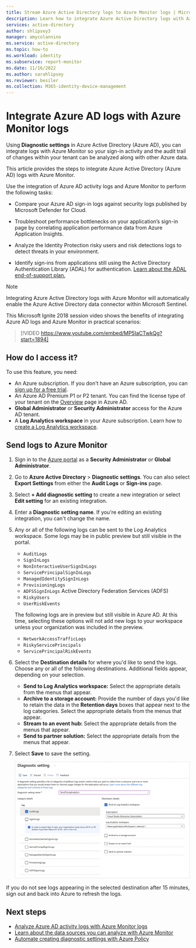 ```yaml
---
title: Stream Azure Active Directory logs to Azure Monitor logs | Microsoft Docs
description: Learn how to integrate Azure Active Directory logs with Azure Monitor logs
services: active-directory
author: shlipsey3
manager: amycolannino
ms.service: active-directory
ms.topic: how-to
ms.workload: identity
ms.subservice: report-monitor
ms.date: 11/16/2022
ms.author: sarahlipsey
ms.reviewer: besiler
ms.collection: M365-identity-device-management
---
```


# Integrate Azure AD logs with Azure Monitor logs

Using **Diagnostic settings** in Azure Active Directory (Azure AD), you can integrate logs with Azure Monitor so your sign-in activity and the audit trail of changes within your tenant can be analyzed along with other Azure data. 

This article provides the steps to integrate Azure Active Directory (Azure AD) logs with Azure Monitor.

Use the integration of Azure AD activity logs and Azure Monitor to perform the following tasks:

 * Compare your Azure AD sign-in logs against security logs published by Microsoft Defender for Cloud.
  
 * Troubleshoot performance bottlenecks on your application’s sign-in page by correlating application performance data from Azure Application Insights.

 * Analyze the Identity Protection risky users and risk detections logs to detect threats in your environment.
 
 * Identify sign-ins from applications still using the Active Directory Authentication Library (ADAL) for authentication. [Learn about the ADAL end-of-support plan.](../develop/msal-migration.md)

> [!NOTE]
> Integrating Azure Active Directory logs with Azure Monitor will automatically enable the Azure Active Directory data connector within Microsoft Sentinel.

This Microsoft Ignite 2018 session video shows the benefits of integrating Azure AD logs and Azure Monitor in practical scenarios:

> [!VIDEO https://www.youtube.com/embed/MP5IaCTwkQg?start=1894]

## How do I access it? 

To use this feature, you need:

* An Azure subscription. If you don't have an Azure subscription, you can [sign up for a free trial](https://azure.microsoft.com/free/).
* An Azure AD Premium P1 or P2 tenant. You can find the license type of your tenant on the [Overview](https://portal.azure.com/#blade/Microsoft_AAD_IAM/ActiveDirectoryMenuBlade/Overview) page in Azure AD.
* **Global Administrator** or **Security Administrator** access for the Azure AD tenant.
* A **Log Analytics workspace** in your Azure subscription. Learn how to [create a Log Analytics workspace](../../azure-monitor/logs/quick-create-workspace.md).

## Send logs to Azure Monitor

1. Sign in to the [Azure portal](https://portal.azure.com) as a **Security Administrator** or **Global Administrator**.

1. Go to **Azure Active Directory** > **Diagnostic settings**. You can also select **Export Settings** from either the **Audit Logs** or **Sign-ins** page.

1. Select **+ Add diagnostic setting** to create a new integration or select **Edit setting** for an existing integration.

1. Enter a **Diagnostic setting name**. If you're editing an existing integration, you can't change the name.

1. Any or all of the following logs can be sent to the Log Analytics workspace. Some logs may be in public preview but still visible in the portal.
    * `AuditLogs`
    * `SignInLogs`
    * `NonInteractiveUserSignInLogs`
    * `ServicePrincipalSignInLogs`
    * `ManagedIdentitySignInLogs`
    * `ProvisioningLogs`
    * `ADFSSignInLogs` Active Directory Federation Services (ADFS)
    * `RiskyUsers`
    * `UserRiskEvents`

    The following logs are in preview but still visible in Azure AD. At this time, selecting these options will not add new logs to your workspace unless your organization was included in the preview.

    * `NetworkAccessTrafficLogs`
    * `RiskyServicePrincipals`
    * `ServicePrincipalRiskEvents`

1. Select the **Destination details** for where you'd like to send the logs. Choose any or all of the following destinations. Additional fields appear, depending on your selection.

    * **Send to Log Analytics workspace:** Select the appropriate details from the menus that appear.
    * **Archive to a storage account:** Provide the number of days you'd like to retain the data in the **Retention days** boxes that appear next to the log categories. Select the appropriate details from the menus that appear.
    * **Stream to an event hub:** Select the appropriate details from the menus that appear.
    * **Send to partner solution:** Select the appropriate details from the menus that appear.

1. Select **Save** to save the setting.

    ![Screenshot of the Diagnostics settings with some destination details shown.](./media/howto-integrate-activity-logs-with-log-analytics/Configure.png)

If you do not see logs appearing in the selected destination after 15 minutes, sign out and back into Azure to refresh the logs.

## Next steps

* [Analyze Azure AD activity logs with Azure Monitor logs](howto-analyze-activity-logs-log-analytics.md)
* [Learn about the data sources you can analyze with Azure Monitor](../../azure-monitor/data-sources.md)
* [Automate creating diagnostic settings with Azure Policy](../../azure-monitor/essentials/diagnostic-settings-policy.md)